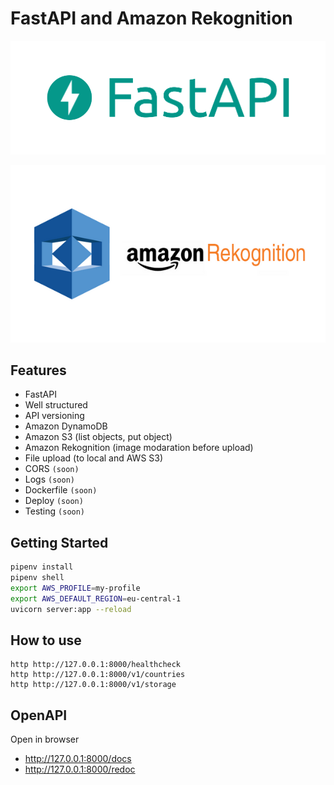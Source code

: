 # FastAPI and Amazon Rekognition

![](fastapi.png)

![](amazon-rekognition.png)


## Features

- FastAPI
- Well structured
- API versioning
- Amazon DynamoDB
- Amazon S3 (list objects, put object)
- Amazon Rekognition (image modaration before upload)
- File upload (to local and AWS S3)
- CORS `(soon)`
- Logs `(soon)`
- Dockerfile `(soon)`
- Deploy `(soon)`
- Testing `(soon)`

## Getting Started

```sh
pipenv install
pipenv shell
export AWS_PROFILE=my-profile
export AWS_DEFAULT_REGION=eu-central-1
uvicorn server:app --reload
```

## How to use

```
http http://127.0.0.1:8000/healthcheck
http http://127.0.0.1:8000/v1/countries
http http://127.0.0.1:8000/v1/storage
```

## OpenAPI

Open in browser

- http://127.0.0.1:8000/docs
- http://127.0.0.1:8000/redoc
